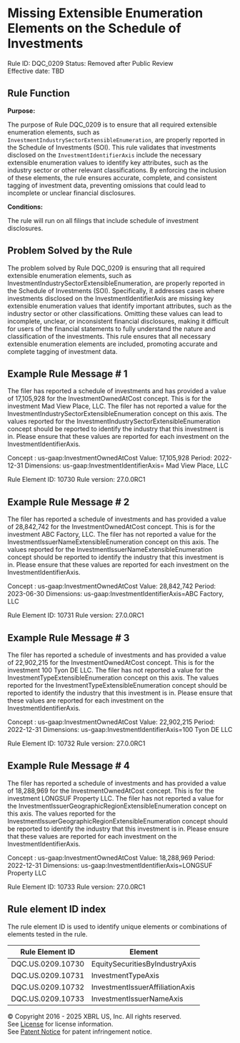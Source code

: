 # Missing Extensible Enumeration Elements on the Schedule of Investments
Rule ID: DQC_0209
Status: Removed after Public Review  
Effective date: TBD

## Rule Function

**Purpose:**

The purpose of Rule DQC_0209 is to ensure that all required extensible enumeration elements, such as `InvestmentIndustrySectorExtensibleEnumeration`, are properly reported in the Schedule of Investments (SOI). This rule validates that investments disclosed on the `InvestmentIdentifierAxis` include the necessary extensible enumeration values to identify key attributes, such as the industry sector or other relevant classifications. By enforcing the inclusion of these elements, the rule ensures accurate, complete, and consistent tagging of investment data, preventing omissions that could lead to incomplete or unclear financial disclosures.

**Conditions:**

The rule will run on all filings that include schedule of investment disclosures.

## Problem Solved by the Rule

The problem solved by Rule DQC_0209 is ensuring that all required extensible enumeration elements, such as InvestmentIndustrySectorExtensibleEnumeration, are properly reported in the Schedule of Investments (SOI). Specifically, it addresses cases where investments disclosed on the InvestmentIdentifierAxis are missing key extensible enumeration values that identify important attributes, such as the industry sector or other classifications. Omitting these values can lead to incomplete, unclear, or inconsistent financial disclosures, making it difficult for users of the financial statements to fully understand the nature and classification of the investments. This rule ensures that all necessary extensible enumeration elements are included, promoting accurate and complete tagging of investment data.

## Example Rule Message # 1

The filer has reported a schedule of investments and has provided a value of 17,105,928 for the InvestmentOwnedAtCost concept.  This is for the investment Mad View Place, LLC.  The filer has not reported a value for the InvestmentIndustrySectorExtensibleEnumeration concept on this axis.  The values reported for the InvestmentIndustrySectorExtensibleEnumeration concept should be reported to identify the industry that this investment is in.  Please ensure that these values are reported for each investment on the InvestmentIdentifierAxis.

Concept : us-gaap:InvestmentOwnedAtCost
Value: 17,105,928
Period: 2022-12-31
Dimensions: us-gaap:InvestmentIdentifierAxis= Mad View Place, LLC

Rule Element ID: 10730
Rule version: 27.0.0RC1

## Example Rule Message # 2

The filer has reported a schedule of investments and has provided a value of 28,842,742 for the InvestmentOwnedAtCost concept.  This is for the investment ABC Factory, LLC.  The filer has not reported a value for the InvestmentIssuerNameExtensibleEnumeration concept on this axis.  The values reported for the InvestmentIssuerNameExtensibleEnumeration concept should be reported to identify the industry that this investment is in.  Please ensure that these values are reported for each investment on the InvestmentIdentifierAxis.

Concept : us-gaap:InvestmentOwnedAtCost
Value: 28,842,742
Period: 2023-06-30
Dimensions: us-gaap:InvestmentIdentifierAxis=ABC Factory, LLC

Rule Element ID: 10731
Rule version: 27.0.0RC1

## Example Rule Message # 3

The filer has reported a schedule of investments and has provided a value of 22,902,215 for the InvestmentOwnedAtCost concept.  This is for the investment 100 Tyon DE LLC.  The filer has not reported a value for the InvestmentTypeExtensibleEnumeration concept on this axis.  The values reported for the InvestmentTypeExtensibleEnumeration concept should be reported to identify the industry that this investment is in.  Please ensure that these values are reported for each investment on the InvestmentIdentifierAxis.

Concept : us-gaap:InvestmentOwnedAtCost
Value: 22,902,215
Period: 2022-12-31
Dimensions: us-gaap:InvestmentIdentifierAxis=100 Tyon DE LLC

Rule Element ID: 10732
Rule version: 27.0.0RC1

## Example Rule Message # 4

The filer has reported a schedule of investments and has provided a value of 18,288,969 for the InvestmentOwnedAtCost concept.  This is for the investment LONGSUF Property LLC.  The filer has not reported a value for the InvestmentIssuerGeographicRegionExtensibleEnumeration concept on this axis.  The values reported for the InvestmentIssuerGeographicRegionExtensibleEnumeration concept should be reported to identify the industry that this investment is in.  Please ensure that these values are reported for each investment on the InvestmentIdentifierAxis.

Concept : us-gaap:InvestmentOwnedAtCost
Value: 18,288,969
Period: 2022-12-31
Dimensions: us-gaap:InvestmentIdentifierAxis=LONGSUF Property LLC

Rule Element ID: 10733
Rule version: 27.0.0RC1

## Rule element ID index  
The rule element ID is used to identify unique elements or combinations of elements tested in the rule.

|Rule Element ID|Element|
|--- |--- |
| DQC.US.0209.10730 |EquitySecuritiesByIndustryAxis|
| DQC.US.0209.10731 |InvestmentTypeAxis|
| DQC.US.0209.10732 |InvestmentIssuerAffiliationAxis|
| DQC.US.0209.10733 |InvestmentIssuerNameAxis|

© Copyright 2016 - 2025 XBRL US, Inc. All rights reserved.   
See [License](https://xbrl.us/dqc-license) for license information.  
See [Patent Notice](https://xbrl.us/dqc-patent) for patent infringement notice. 
